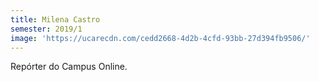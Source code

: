```yaml
---
title: Milena Castro
semester: 2019/1
image: 'https://ucarecdn.com/cedd2668-4d2b-4cfd-93bb-27d394fb9506/'
---
```

Repórter do Campus Online.
